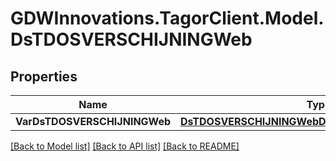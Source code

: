 # GDWInnovations.TagorClient.Model.DsTDOSVERSCHIJNINGWeb

## Properties

Name | Type | Description | Notes
------------ | ------------- | ------------- | -------------
**VarDsTDOSVERSCHIJNINGWeb** | [**DsTDOSVERSCHIJNINGWebDsTDOSVERSCHIJNINGWeb**](DsTDOSVERSCHIJNINGWebDsTDOSVERSCHIJNINGWeb.md) |  | [optional] 

[[Back to Model list]](../README.md#documentation-for-models) [[Back to API list]](../README.md#documentation-for-api-endpoints) [[Back to README]](../README.md)


